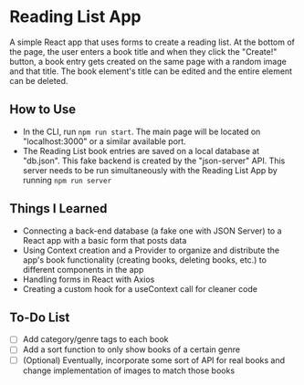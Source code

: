 # Reading List App
A simple React app that uses forms to create a reading list. At the bottom of the page, the user enters a book title and when they click the "Create!" button, a book entry gets created on the same page with a random image and that title. The book element's title can be edited and the entire element can be deleted. 

## How to Use
* In the CLI, run `npm run start`. The main page will be located on "localhost:3000" or a similar available port.
* The Reading List book entries are saved on a local database at "db.json". This fake backend is created by the "json-server" API. This server needs to be run simultaneously with the Reading List App by running `npm run server`

## Things I Learned
* Connecting a back-end database (a fake one with JSON Server) to a React app with a basic form that posts data
* Using Context creation and a Provider to organize and distribute the app's book functionality (creating books, deleting books, etc.) to different components in the app
* Handling forms in React with Axios
* Creating a custom hook for a useContext call for cleaner code
  
## To-Do List
- [ ] Add category/genre tags to each book
- [ ] Add a sort function to only show books of a certain genre 
- [ ] \(Optional) Eventually, incorporate some sort of API for real books and change implementation of images to match those books
